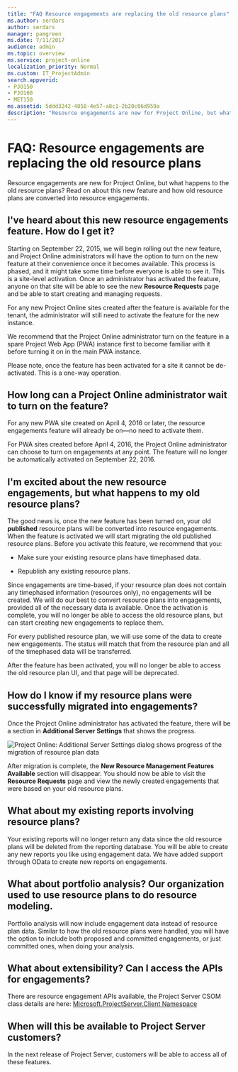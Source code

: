 ```yaml
---
title: "FAQ Resource engagements are replacing the old resource plans"
ms.author: serdars
author: serdars
manager: pamgreen
ms.date: 7/11/2017
audience: admin
ms.topic: overview
ms.service: project-online
localization_priority: Normal
ms.custom: IT_ProjectAdmin
search.appverid:
- PJO150
- PJO160
- MET150
ms.assetid: 5ddd3242-4858-4e57-a8c1-2b20c06d959a
description: "Resource engagements are new for Project Online, but what happens to the old resource plans? Read on about this new feature and how old resource plans are converted into resource engagements."
---
```


# FAQ: Resource engagements are replacing the old resource plans

Resource engagements are new for Project Online, but what happens to the old resource plans? Read on about this new feature and how old resource plans are converted into resource engagements.
  
## I've heard about this new resource engagements feature. How do I get it?

Starting on September 22, 2015, we will begin rolling out the new feature, and Project Online administrators will have the option to turn on the new feature at their convenience once it becomes available. This process is phased, and it might take some time before everyone is able to see it. This is a site-level activation. Once an administrator has activated the feature, anyone on that site will be able to see the new **Resource Requests** page and be able to start creating and managing requests. 
  
For any new Project Online sites created after the feature is available for the tenant, the administrator will still need to activate the feature for the new instance.
  
We recommend that the Project Online administrator turn on the feature in a spare Project Web App (PWA) instance first to become familiar with it before turning it on in the main PWA instance.
  
Please note, once the feature has been activated for a site it cannot be de-activated. This is a one-way operation.
  
## How long can a Project Online administrator wait to turn on the feature?

For any new PWA site created on April 4, 2016 or later, the resource engagements feature will already be on—no need to activate them.
  
For PWA sites created before April 4, 2016, the Project Online administrator can choose to turn on engagements at any point. The feature will no longer be automatically activated on September 22, 2016.
  
## I'm excited about the new resource engagements, but what happens to my old resource plans?

The good news is, once the new feature has been turned on, your old **published** resource plans will be converted into resource engagements. When the feature is activated we will start migrating the old published resource plans. Before you activate this feature, we recommend that you: 
  
- Make sure your existing resource plans have timephased data.
    
- Republish any existing resource plans.
    
 Since engagements are time-based, if your resource plan does not contain any timephased information (resources only), no engagements will be created. We will do our best to convert resource plans into engagements, provided all of the necessary data is available. Once the activation is complete, you will no longer be able to access the old resource plans, but can start creating new engagements to replace them. 
  
For every published resource plan, we will use some of the data to create new engagements. The status will match that from the resource plan and all of the timephased data will be transferred.
  
After the feature has been activated, you will no longer be able to access the old resource plan UI, and that page will be deprecated.
  
## How do I know if my resource plans were successfully migrated into engagements?

Once the Project Online administrator has activated the feature, there will be a section in **Additional Server Settings** that shows the progress. 
  
![Project Online: Additional Server Settings dialog shows progress of the migration of resource plan data](media/9a8e203e-9eb7-4e79-80c5-43527e36bf92.png)
  
After migration is complete, the **New Resource Management Features Available** section will disappear. You should now be able to visit the **Resource Requests** page and view the newly created engagements that were based on your old resource plans. 
  
## What about my existing reports involving resource plans?

Your existing reports will no longer return any data since the old resource plans will be deleted from the reporting database. You will be able to create any new reports you like using engagement data. We have added support through OData to create new reports on engagements.
  
## What about portfolio analysis? Our organization used to use resource plans to do resource modeling.

Portfolio analysis will now include engagement data instead of resource plan data. Similar to how the old resource plans were handled, you will have the option to include both proposed and committed engagements, or just committed ones, when doing your analysis. 
  
## What about extensibility? Can I access the APIs for engagements?

There are resource engagement APIs available, the Project Server CSOM class details are here: [Microsoft.ProjectServer.Client Namespace](https://docs.microsoft.com/dotnet/api/microsoft.projectserver.client)
  
## When will this be available to Project Server customers?

In the next release of Project Server, customers will be able to access all of these features.
  

